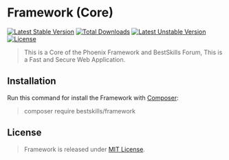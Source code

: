 # Framework (Core)
[![Latest Stable Version](https://poser.pugx.org/bestskills/framework/version)](https://packagist.org/packages/bestskills/framework)
[![Total Downloads](https://poser.pugx.org/bestskills/framework/downloads)](https://packagist.org/packages/bestskills/framework)
[![Latest Unstable Version](https://poser.pugx.org/bestskills/framework/v/unstable)](//packagist.org/packages/bestskills/framework)
[![License](https://poser.pugx.org/bestskills/framework/license)](https://packagist.org/packages/bestskills/framework)

> This is a Core of the Phoenix Framework and BestSkills Forum, This is a Fast and Secure Web Application.

## Installation
Run this command for install the Framework with [Composer](https://getcomposer.org):

> composer require bestskills/framework

## License
> Framework is released under [MIT License](https://github.com/Bestskills/Framework/blob/master/LICENSE).
